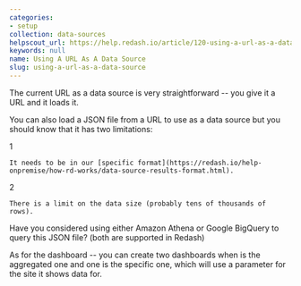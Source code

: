 ```yaml
---
categories:
- setup
collection: data-sources
helpscout_url: https://help.redash.io/article/120-using-a-url-as-a-data-source
keywords: null
name: Using A URL As A Data Source
slug: using-a-url-as-a-data-source
---
```

The current URL  as a data source is very straightforward -- you give it a URL
and it loads it.

You can also load a JSON file from a URL to use as a data source but you
should know that it has two limitations:

1

    It needs to be in our [specific format](https://redash.io/help-onpremise/how-rd-works/data-source-results-format.html). 
2

    There is a limit on the data size (probably tens of thousands of rows).

Have you considered using either Amazon Athena or Google BigQuery to query
this JSON file? (both are supported in Redash)

As for the dashboard -- you can create two dashboards when is the aggregated
one and one is the specific one, which will use a parameter for the site it
shows data for.

